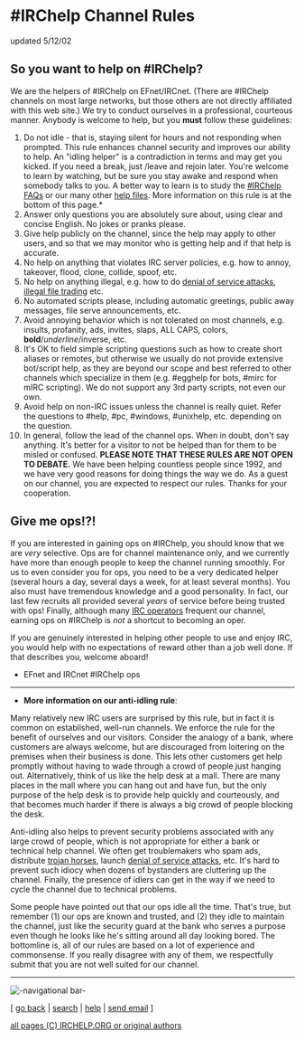 # #IRChelp Channel Rules

updated 5/12/02

## So you want to help on #IRChelp?

We are the helpers of #IRChelp on EFnet/IRCnet. (There are #IRChelp channels
on most large networks, but those others are not directly affiliated with this
web site.) We try to conduct ourselves in a professional, courteous manner.
Anybody is welcome to help, but you **must** follow these guidelines:

  1. Do not idle - that is, staying silent for hours and not responding when prompted. This rule enhances channel security and improves our ability to help. An "idling helper" is a contradiction in terms and may get you kicked. If you need a break, just /leave and rejoin later. You're welcome to learn by watching, but be sure you stay awake and respond when somebody talks to you. A better way to learn is to study the [#IRChelp FAQs](/irchelp/irchelpfaq.html) or our many other [help files](/irchelp/faq.html). More information on this rule is at the bottom of this page.*
  2. Answer only questions you are absolutely sure about, using clear and concise English. No jokes or pranks please. 
  3. Give help publicly on the channel, since the help may apply to other users, and so that we may monitor who is getting help and if that help is accurate. 
  4. No help on anything that violates IRC server policies, e.g. how to annoy, takeover, flood, clone, collide, spoof, etc. 
  5. No help on anything illegal, e.g. how to do [denial of service attacks](../nuke/), [illegal file trading](../security/warez.html) etc. 
  6. No automated scripts please, including automatic greetings, public away messages, file serve announcements, etc. 
  7. Avoid annoying behavior which is not tolerated on most channels, e.g. insults, profanity, ads, invites, slaps, ALL CAPS, colors, **bold**/_underline_/inverse, etc. 
  8. It's OK to field simple scripting questions such as how to create short aliases or remotes, but otherwise we usually do not provide extensive bot/script help, as they are beyond our scope and best referred to other channels which specialize in them (e.g. #egghelp for bots, #mirc for mIRC scripting). We do not support any 3rd party scripts, not even our own. 
  9. Avoid help on non-IRC issues unless the channel is really quiet. Refer the questions to #help, #pc, #windows, #unixhelp, etc. depending on the question. 
  10. In general, follow the lead of the channel ops. When in doubt, don't say anything. It's better for a visitor to not be helped than for them to be misled or confused.  **PLEASE NOTE THAT THESE RULES ARE NOT OPEN TO DEBATE.** We have been helping countless people since 1992, and we have very good reasons for doing things the way we do. As a guest on our channel, you are expected to respect our rules. Thanks for your cooperation. 

## Give me ops!?!

If you are interested in gaining ops on #IRChelp, you should know that we are
_very_ selective. Ops are for channel maintenance only, and we currently have
more than enough people to keep the channel running smoothly. For us to even
consider you for ops, you need to be a very dedicated helper (several hours a
day, several days a week, for at least several months). You also must have
tremendous knowledge and a good personality. In fact, our last few recruits
all provided several _years_ of service before being trusted with ops!
Finally, although many [IRC operators](/irchelp/ircd/) frequent our channel,
earning ops on #IRChelp is _not_ a shortcut to becoming an oper.

If you are genuinely interested in helping other people to use and enjoy IRC,
you would help with no expectations of reward other than a job well done. If
that describes you, welcome aboard!

- EFnet and IRCnet #IRChelp ops 

* * *

* **More information on our anti-idling rule**: 

Many relatively new IRC users are surprised by this rule, but in fact it is
common on established, well-run channels. We enforce the rule for the benefit
of ourselves and our visitors. Consider the analogy of a bank, where customers
are always welcome, but are discouraged from loitering on the premises when
their business is done. This lets other customers get help promptly without
having to wade through a crowd of people just hanging out. Alternatively,
think of us like the help desk at a mall. There are many places in the mall
where you can hang out and have fun, but the only purpose of the help desk is
to provide help quickly and courteously, and that becomes much harder if there
is always a big crowd of people blocking the desk.

Anti-idling also helps to prevent security problems associated with any large
crowd of people, which is not appropriate for either a bank or technical help
channel. We often get troublemakers who spam ads, distribute [trojan
horses](../security/trojan.html), launch [denial of service
attacks](../nuke/), etc. It's hard to prevent such idiocy when dozens of
bystanders are cluttering up the channel. Finally, the presence of idlers can
get in the way if we need to cycle the channel due to technical problems.

Some people have pointed out that our ops idle all the time. That's true, but
remember (1) our ops are known and trusted, and (2) they idle to maintain the
channel, just like the security guard at the bank who serves a purpose even
though he looks like he's sitting around all day looking bored. The bottomline
is, all of our rules are based on a lot of experience and commonsense. If you
really disagree with any of them, we respectfully submit that you are not well
suited for our channel.

* * *

![-navigational bar-](/irchelp/Pix/ihnavbar.gif)

[ [go back](/irchelp/) | [search](/irchelp/search_engine.cgi) |
[help](/irchelp/help.html) | [send email](/irchelp/mail.cgi) ]

[all pages (C) IRCHELP.ORG or original authors](/irchelp/credit.html)

